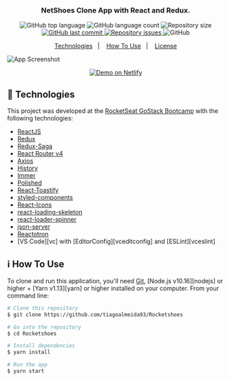 <h3 align="center">
  NetShoes Clone App with React and Redux.
</h3>

<p align="center">
  <img alt="GitHub top language" src="https://img.shields.io/github/languages/top/tiagoalmeida93/react-rocketshoes.svg">

  <img alt="GitHub language count" src="https://img.shields.io/github/languages/count/tiagoalmeida93/react-rocketshoes.svg">

  <img alt="Repository size" src="https://img.shields.io/github/repo-size/tiagoalmeida93/react-rocketshoes.svg">
  <a href="https://github.com/tiagoalmeida93/react-rocketshoes/commits/master">
    <img alt="GitHub last commit" src="https://img.shields.io/github/last-commit/tiagoalmeida93/react-rocketshoes.svg">
  </a>

  <a href="https://github.com/tiagoalmeida93/Rocketshoes/issues">
    <img alt="Repository issues" src="https://img.shields.io/github/issues/tiagoalmeida93/react-rocketshoes.svg">
  </a>

  <img alt="GitHub" src="https://img.shields.io/github/license/tiagoalmeida93/react-rocketshoes.svg">
</p>

<p align="center">
  <a href="#rocket-technologies">Technologies</a>&nbsp;&nbsp;&nbsp;|&nbsp;&nbsp;&nbsp;
  <a href="#information_source-how-to-use">How To Use</a>&nbsp;&nbsp;&nbsp;|&nbsp;&nbsp;&nbsp;
  <a href="#memo-license">License</a>
</p>

![App Screenshot](https://res.cloudinary.com/lukemorales/image/upload/v1563042321/readme_logos/rocketshoes_readme_swvhr9.png)
<p align="center">
  <a href="https://rocketshoes.netlify.com/" target="_blank">
    <img alt="Demo on Netlify" src="https://res.cloudinary.com/lukemorales/image/upload/v1563043495/readme_logos/demo_on_netlify_bbuvjz.png">
  </a>
</p>

## :rocket: Technologies

This project was developed at the [RocketSeat GoStack Bootcamp](https://rocketseat.com.br/bootcamp) with the following technologies:

-  [ReactJS](https://reactjs.org/)
-  [Redux](https://redux.js.org/)
-  [Redux-Saga](https://redux-saga.js.org/)
-  [React Router v4](https://github.com/ReactTraining/react-router)
-  [Axios](https://github.com/axios/axios)
-  [History](https://www.npmjs.com/package/history)
-  [Immer](https://github.com/immerjs/immer)
-  [Polished](https://polished.js.org/)
-  [React-Toastify](https://fkhadra.github.io/react-toastify/)
-  [styled-components](https://www.styled-components.com/)
-  [React-Icons](https://react-icons.netlify.com/)
-  [react-loading-skeleton](https://github.com/dvtng/react-loading-skeleton)
-  [react-loader-spinner](https://github.com/mhnpd/react-loader-spinner)
-  [json-server](https://github.com/typicode/json-server)
-  [Reactotron](https://infinite.red/reactotron)
-  [VS Code][vc] with [EditorConfig][vceditconfig] and [ESLint][vceslint]

## :information_source: How To Use

To clone and run this application, you'll need [Git](https://git-scm.com), [Node.js v10.16][nodejs] or higher + [Yarn v1.13][yarn] or higher installed on your computer. From your command line:

```bash
# Clone this repository
$ git clone https://github.com/tiagoalmeida93/Rocketshoes

# Go into the repository
$ cd Rocketshoes

# Install dependencies
$ yarn install

# Run the app
$ yarn start
```
